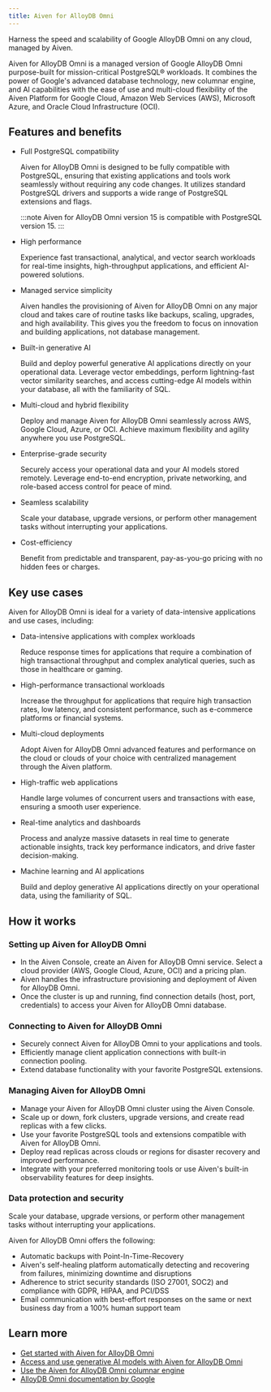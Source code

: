 ```yaml
---
title: Aiven for AlloyDB Omni
---
```


Harness the speed and scalability of Google AlloyDB Omni on any cloud, managed by Aiven.

Aiven for AlloyDB Omni is a managed version of Google AlloyDB Omni purpose-built for
mission-critical PostgreSQL® workloads. It combines the power of Google's advanced
database technology, new columnar engine, and AI capabilities with the ease of use and
multi-cloud flexibility of the Aiven Platform for Google Cloud, Amazon Web Services (AWS),
Microsoft Azure, and Oracle Cloud Infrastructure (OCI).

## Features and benefits

- Full PostgreSQL compatibility

  Aiven for AlloyDB Omni is designed to be fully compatible with PostgreSQL, ensuring that
  existing applications and tools work seamlessly without requiring any code changes. It
  utilizes standard PostgreSQL drivers and supports a wide range of PostgreSQL extensions
  and flags.

  :::note
  Aiven for AlloyDB Omni version 15 is compatible with PostgreSQL version 15.
  :::

- High performance

  Experience fast transactional, analytical, and vector search workloads for real-time
  insights, high-throughput applications, and efficient AI-powered solutions.

- Managed service simplicity

  Aiven handles the provisioning of Aiven for AlloyDB Omni on any major cloud and takes
  care of routine tasks like backups, scaling, upgrades, and high availability. This gives
  you the freedom to focus on innovation and building applications, not database
  management.

- Built-in generative AI

  Build and deploy powerful generative AI applications directly on your operational data.
  Leverage vector embeddings, perform lightning-fast vector similarity searches, and
  access cutting-edge AI models within your database, all with the familiarity of SQL.

- Multi-cloud and hybrid flexibility

  Deploy and manage Aiven for AlloyDB Omni seamlessly across AWS, Google Cloud, Azure, or
  OCI. Achieve maximum flexibility and agility anywhere you use PostgreSQL.

- Enterprise-grade security

  Securely access your operational data and your AI models stored remotely. Leverage
  end-to-end encryption, private networking, and role-based access control for peace of
  mind.

- Seamless scalability

  Scale your database, upgrade versions, or perform other management tasks without
  interrupting your applications.

- Cost-efficiency

  Benefit from predictable and transparent, pay-as-you-go pricing with no hidden fees or
  charges.

## Key use cases

Aiven for AlloyDB Omni is ideal for a variety of data-intensive applications and use cases,
including:

- Data-intensive applications with complex workloads

  Reduce response times for
  applications that require a combination of high transactional throughput and complex
  analytical queries, such as those in healthcare or gaming.

- High-performance transactional workloads

  Increase the throughput for applications that
  require high transaction rates, low latency, and consistent performance, such as
  e-commerce platforms or financial systems.

- Multi-cloud deployments

  Adopt Aiven for AlloyDB Omni advanced features and performance
  on the cloud or clouds of your choice with centralized management through the Aiven
  platform.

- High-traffic web applications

  Handle large volumes of concurrent users and transactions
  with ease, ensuring a smooth user experience.

- Real-time analytics and dashboards

  Process and analyze massive datasets in real time to
  generate actionable insights, track key performance indicators, and drive faster
  decision-making.

- Machine learning and AI applications

  Build and deploy generative AI applications
  directly on your operational data, using the familiarity of SQL.

## How it works

### Setting up Aiven for AlloyDB Omni

- In the Aiven Console, create an Aiven for AlloyDB Omni service. Select a cloud
  provider (AWS, Google Cloud, Azure, OCI) and a pricing plan.
- Aiven handles the infrastructure provisioning and deployment of Aiven for AlloyDB Omni.
- Once the cluster is up and running, find connection details (host, port, credentials)
  to access your Aiven for AlloyDB Omni database.

### Connecting to Aiven for AlloyDB Omni

- Securely connect Aiven for AlloyDB Omni to your applications and tools.
- Efficiently manage client application connections with built-in connection pooling.
- Extend database functionality with your favorite PostgreSQL extensions.

### Managing Aiven for AlloyDB Omni

- Manage your Aiven for AlloyDB Omni cluster using the Aiven Console.
- Scale up or down, fork clusters, upgrade versions, and create read replicas with a few
  clicks.
- Use your favorite PostgreSQL tools and extensions compatible with Aiven for AlloyDB Omni.
- Deploy read replicas across clouds or regions for disaster recovery and improved
  performance.
- Integrate with your preferred monitoring tools or use Aiven's built-in observability
  features for deep insights.

### Data protection and security

Scale your database, upgrade versions, or perform other management tasks without
interrupting your applications.

Aiven for AlloyDB Omni offers the following:

- Automatic backups with Point-In-Time-Recovery
- Aiven's self-healing platform automatically detecting and recovering from failures,
  minimizing downtime and disruptions
- Adherence to strict security standards (ISO 27001, SOC2) and compliance with
  GDPR, HIPAA, and PCI/DSS
- Email communication with best-effort responses on the same or next business day from a
  100% human support team

## Learn more

- [Get started with Aiven for AlloyDB Omni](/docs/products/alloydbomni/get-started)
- [Access and use generative AI models with Aiven for AlloyDB Omni](/docs/products/alloydbomni/access-ai-models)
- [Use the Aiven for AlloyDB Omni columnar engine](/docs/products/alloydbomni/use-columnar-engine)
- [AlloyDB Omni documentation by Google](https://cloud.google.com/alloydb/docs/omni)
